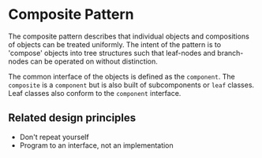 # Composite Pattern
The composite pattern describes that individual objects and compositions
of objects can be treated uniformly. The intent of the pattern is to 
'compose' objects into tree structures such that leaf-nodes and 
branch-nodes can be operated on without distinction.

The common interface of the objects is defined as the ``component``. The
``composite`` is a ``component`` but is also built of subcomponents or
``leaf`` classes. Leaf classes also conform to the ``component`` interface.

## Related design principles
- Don't repeat yourself
- Program to an interface, not an implementation
